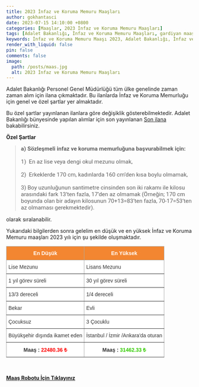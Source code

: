 ```yaml
---
title: 2023 İnfaz ve Koruma Memuru Maaşları
author: gokhantasci
date: 2023-07-15 14:10:00 +0800
categories: [Maaşlar, 2023 İnfaz ve Koruma Memuru Maaşları]
tags: [Adalet Bakanlığı, İnfaz ve Koruma Memuru Maaşları, gardiyan maaşı]
keywords: İnfaz ve Koruma Memuru Maaşı 2023, Adalet Bakanlığı, İnfaz ve Koruma Memuru Maaşı, en düşük İnfaz ve Koruma Memuru Maaşı, sözleşmeli İnfaz ve Koruma Memuru Maaşı, sözleşmeli İnfaz ve Koruma Memuru Maaşı, Yargıtay, İnfaz ve Koruma Memuru Alımı Ne Zaman, katip nedir?, katip nasıl olunur, katiplik şartları, İnfaz ve Koruma Memuru ne iş yapar?, gardiyan ne iş yapar, gardiyan maaşı 2023
render_with_liquid: false
pin: false
comments: false
image:
  path: /posts/maas.jpg
  alt: 2023 İnfaz ve Koruma Memuru Maaşları
---
```


Adalet Bakanlığı Personel Genel Müdürlüğü tüm ülke genelinde zaman zaman alım için ilana çıkmaktadır.
Bu ilanlarda İnfaz ve Koruma Memurluğu için genel ve özel şartlar yer almaktadır.

Bu özel şartlar yayınlanan ilanlara göre değişiklik gösterebilmektedir. 
Adalet Bakanlığı bünyesinde yapılan alımlar için son yayınlanan <a href="https://cte.adalet.gov.tr/Home/SayfaDetay/9512-sozlesmeli-pozisyon-icin-personel-alim-sinav-ilani19042023032043">Son ilana</a> bakabilirsiniz.

<b>Özel Şartlar</b>
<blockquote>
<span style="font-size:11pt"><span style="font-family:Calibri,sans-serif"><strong><span style="font-size:11.5pt"><span style="font-family:Roboto">a) Sözleşmeli infaz ve koruma memurluğuna başvurabilmek için:</span></span></strong></span></span><br>
<br>
<span style="font-size:11pt"><span style="font-family:Calibri,sans-serif"><span style="font-size:11.5pt"><span style="font-family:Roboto">1)&nbsp; En az lise veya dengi okul mezunu olmak,&nbsp;&nbsp;</span></span></span></span><br>
<br>
<span style="font-size:11pt"><span style="font-family:Calibri,sans-serif"><span style="font-size:11.5pt"><span style="font-family:Roboto">2)&nbsp; Erkeklerde 170 cm, kadınlarda 160 cm’den kısa boylu olmamak,</span></span></span></span><br>
<br>
<span style="font-size:11pt"><span style="font-family:Calibri,sans-serif"><span style="font-size:11.5pt"><span style="font-family:Roboto">3) Boy uzunluğunun santimetre cinsinden son iki rakamı ile kilosu arasındaki fark 13’ten fazla, 17’den az olmamak (Örneğin; 170 cm boyunda olan bir adayın kilosunun 70+13=83’ten fazla, 70-17=53’ten az olmaması gerekmektedir).</span></span></span></span><br>
</blockquote>

olarak sıralanabilir.

Yukarıdaki bilgilerden sonra gelelim en düşük ve en yüksek İnfaz ve Koruma Memuru maaşları 2023 yılı için şu şekilde oluşmaktadır.


<style type="text/css">
.tg  {border-collapse:collapse;border-color:#aaa;border-spacing:0;}
.tg td{background-color:#fff;border-color:#aaa;border-style:solid;border-width:1px;color:#333;
  font-family:Arial, sans-serif;font-size:14px;overflow:hidden;padding:10px 5px;word-break:normal;}
.tg th{background-color:#f38630;border-color:#aaa;border-style:solid;border-width:1px;color:#fff;
  font-family:Arial, sans-serif;font-size:14px;font-weight:normal;overflow:hidden;padding:10px 5px;word-break:normal;}
.tg .tg-c3ow{border-color:inherit;text-align:center;vertical-align:top}
.tg .tg-0pky{border-color:inherit;text-align:left;vertical-align:top}
.tg .tg-dvpl{border-color:inherit;text-align:right;vertical-align:top}
</style>
<table class="tg">
<thead>
  <tr>
    <th class="tg-c3ow"><span style="font-weight:bold">En Düşük</span></th>
    <th class="tg-c3ow"><span style="font-weight:bold">En Yüksek</span></th>
  </tr>
</thead>
<tbody>
  <tr>
    <td class="tg-0pky">Lise Mezunu</td>
    <td class="tg-0pky">Lisans Mezunu</td>
  </tr>
  <tr>
    <td class="tg-0pky">1 yıl görev süreli</td>
    <td class="tg-0pky">30 yıl görev süreli</td>
  </tr>
  <tr>
    <td class="tg-0pky">13/3 dereceli</td>
    <td class="tg-0pky">1/4 dereceli</td>
  </tr>
  <tr>
    <td class="tg-0pky">Bekar</td>
    <td class="tg-0pky">Evli</td>
  </tr>
  <tr>
    <td class="tg-0pky">Çocuksuz</td>
    <td class="tg-0pky">3 Çocuklu</td>
  </tr>
  <tr>
    <td class="tg-dvpl">Büyükşehir dışında ikamet eden</td>
    <td class="tg-0pky">İstanbul / İzmir /Ankara'da oturan</td>
  </tr>
  <tr>
    <td class="tg-c3ow"><span style="font-weight:bold">Maaş : </span><span style="font-weight:bold;color:#FE0000">22480.36 ₺</span></td>
    <td class="tg-c3ow"><span style="font-weight:bold">Maaş : </span><span style="font-weight:bold;color:#32CB00">31462.33 ₺</span></td>
  </tr>
</tbody>
</table>

<span><br>

[**Maaş Robotu İçin Tıklayınız**](https://adliyeci.com.tr/maasyeni/)
